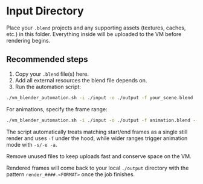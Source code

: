# Input Directory

Place your `.blend` projects and any supporting assets (textures, caches, etc.) in this folder. Everything inside will be uploaded to the VM before rendering begins.

## Recommended steps

1. Copy your `.blend` file(s) here.
2. Add all external resources the blend file depends on.
3. Run the automation script:

```bash
./vm_blender_automation.sh -i ./input -o ./output -f your_scene.blend
```

For animations, specify the frame range:

```bash
./vm_blender_automation.sh -i ./input -o ./output -f animation.blend --frame-start 1 --frame-end 250
```

The script automatically treats matching start/end frames as a single still render and uses `-f` under the hood, while wider ranges trigger animation mode with `-s/-e -a`.

Remove unused files to keep uploads fast and conserve space on the VM.

Rendered frames will come back to your local `./output` directory with the pattern `render_####.<FORMAT>` once the job finishes.
